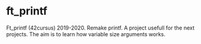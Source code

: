 # ft_printf
Ft_printf (42cursus) 2019-2020. Remake printf. A project usefull for the next projects. The aim is to learn how variable size arguments works.
